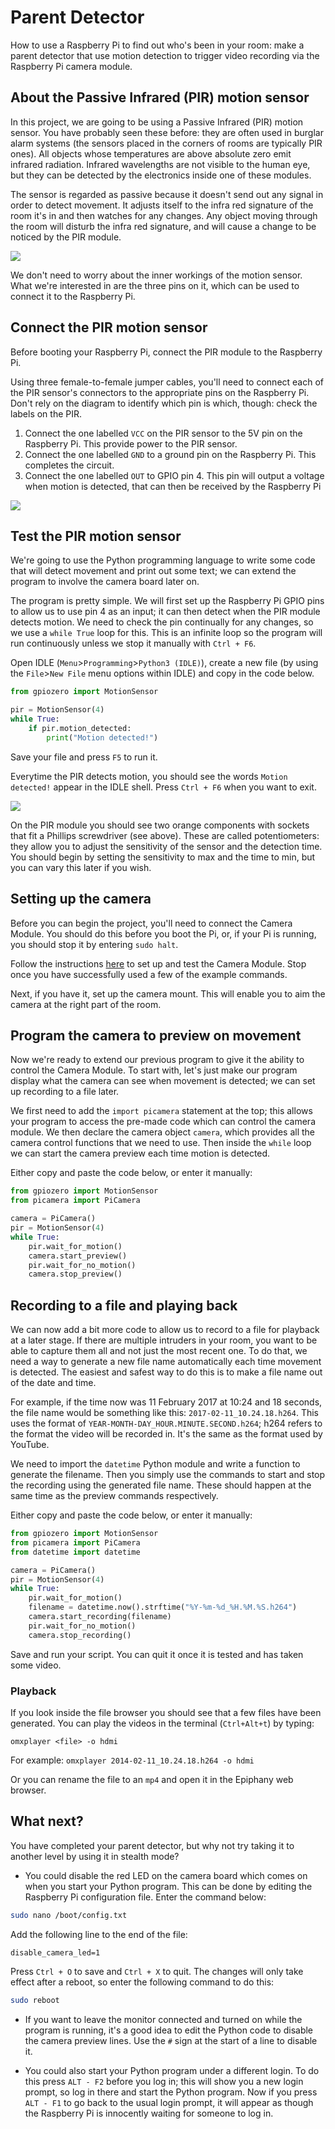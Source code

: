 # Parent Detector

How to use a Raspberry Pi to find out who's been in your room: make a parent detector that use motion detection to trigger video recording via the Raspberry Pi camera module.

## About the Passive Infrared (PIR) motion sensor

In this project, we are going to be using a Passive Infrared (PIR) motion sensor. You have probably seen these before: they are often used in burglar alarm systems (the sensors placed in the corners of rooms are typically PIR ones). All objects whose temperatures are above absolute zero emit infrared radiation. Infrared wavelengths are not visible to the human eye, but they can be detected by the electronics inside one of these modules.

The sensor is regarded as passive because it doesn't send out any signal in order to detect movement. It adjusts itself to the infra red signature of the room it's in and then watches for any changes. Any object moving through the room will disturb the infra red signature, and will cause a change to be noticed by the PIR module.

![](images/pir_module.png)

We don't need to worry about the inner workings of the motion sensor. What we're interested in are the three pins on it, which can be used to connect it to the Raspberry Pi.

## Connect the PIR motion sensor

Before booting your Raspberry Pi, connect the PIR module to the Raspberry Pi.

Using three female-to-female jumper cables, you'll need to connect each of the PIR sensor's connectors to the appropriate pins on the Raspberry Pi. Don't rely on the diagram to identify which pin is which, though: check the labels on the PIR.

1. Connect the one labelled `VCC` on the PIR sensor to the 5V pin on the Raspberry Pi. This provide power to the PIR sensor.
1. Connect the one labelled `GND` to a ground pin on the Raspberry Pi. This completes the circuit.
1. Connect the one labelled `OUT` to GPIO pin 4. This pin will output a voltage when motion is detected, that can then be received by the Raspberry Pi

![](images/pir_wiring.png)

## Test the PIR motion sensor

We're going to use the Python programming language to write some code that will detect movement and print out some text; we can extend the program to involve the camera board later on. 

The program is pretty simple. We will first set up the Raspberry Pi GPIO pins to allow us to use pin 4 as an input; it can then detect when the PIR module detects motion. We need to check the pin continually for any changes, so we use a `while True` loop for this. This is an infinite loop so the program will run continuously unless we stop it manually with `Ctrl + F6`.

Open IDLE (`Menu`>`Programming`>`Python3 (IDLE)`), create a new file (by using the `File`>`New File` menu options within IDLE) and copy in the code below.

```python
from gpiozero import MotionSensor

pir = MotionSensor(4)
while True:
    if pir.motion_detected:
	    print("Motion detected!")
```

Save your file and press `F5` to run it.

Everytime the PIR detects motion, you should see the words `Motion detected!` appear in the IDLE shell.
Press `Ctrl + F6` when you want to exit.

![](images/pir_potentiometers.png)

On the PIR module you should see two orange components with sockets that fit a Phillips screwdriver (see above). These are called potentiometers: they allow you to adjust the sensitivity of the sensor and the detection time. You should begin by setting the sensitivity to max and the time to min, but you can vary this later if you wish.

## Setting up the camera

Before you can begin the project, you'll need to connect the Camera Module. You should do this before you boot the Pi, or, if your Pi is running, you should stop it by entering `sudo halt`. 

Follow the instructions [here](https://www.raspberrypi.org/help/camera-module-setup/) to set up and test the Camera Module. Stop once you have successfully used a few of the example commands.

Next, if you have it, set up the camera mount. This will enable you to aim the camera at the right part of the room. 

## Program the camera to preview on movement

Now we're ready to extend our previous program to give it the ability to control the Camera Module. To start with, let's just make our program display what the camera can see when movement is detected; we can set up recording to a file later.

We first need to add the `import picamera` statement at the top; this allows your program to access the pre-made code which can control the camera module.
We then declare the camera object `camera`, which provides all the camera control functions that we need to use. Then inside the `while` loop we can start the camera preview each time motion is detected.

Either copy and paste the code below, or enter it manually:

```python
from gpiozero import MotionSensor
from picamera import PiCamera

camera = PiCamera()
pir = MotionSensor(4)
while True:
    pir.wait_for_motion()
    camera.start_preview()
	pir.wait_for_no_motion()
	camera.stop_preview()
```


## Recording to a file and playing back

We can now add a bit more code to allow us to record to a file for playback at a later stage. If there are multiple intruders in your room, you want to be able to capture them all and not just the most recent one. To do that, we need a way to generate a new file name automatically each time movement is detected. The easiest and safest way to do this is to make a file name out of the date and time.

For example, if the time now was 11 February 2017 at 10:24 and 18 seconds, the file name would be something like this: `2017-02-11_10.24.18.h264`. This uses the format of `YEAR-MONTH-DAY_HOUR.MINUTE.SECOND.h264`; h264 refers to the format the video will be recorded in. It's the same as the format used by YouTube.

We need to import the `datetime` Python module and write a function to generate the filename. Then you simply use the commands to start and stop the recording using the generated file name. These should happen at the same time as the preview commands respectively.

Either copy and paste the code below, or enter it manually:

```python
from gpiozero import MotionSensor
from picamera import PiCamera
from datetime import datetime

camera = PiCamera()
pir = MotionSensor(4)
while True:
    pir.wait_for_motion()
	filename = datetime.now().strftime("%Y-%m-%d_%H.%M.%S.h264")
    camera.start_recording(filename)
    pir.wait_for_no_motion()
	camera.stop_recording()
```
Save and run your script.
You can quit it once it is tested and has taken some video.

### Playback

If you look inside the file browser you should see that a few files have been generated. You can play the videos in the terminal (`Ctrl+Alt+t`) by typing:

```
omxplayer <file> -o hdmi
```

For example: `omxplayer 2014-02-11_10.24.18.h264 -o hdmi`

Or you can rename the file to an `mp4` and open it in the Epiphany web browser.

## What next? 

You have completed your parent detector, but why not try taking it to another level by using it in stealth mode? 

- You could disable the red LED on the camera board which comes on when you start your Python program. This can be done by editing the Raspberry Pi configuration file. Enter the command below:

```bash
sudo nano /boot/config.txt
```

Add the following line to the end of the file:

```
disable_camera_led=1
```

Press `Ctrl + O` to save and `Ctrl + X` to quit. The changes will only take effect after a reboot, so enter the following command to do this:

```bash
sudo reboot
```

- If you want to leave the monitor connected and turned on while the program is running, it's a good idea to edit the Python code to disable the camera preview lines. Use the `#` sign at the start of a line to disable it.

- You could also start your Python program under a different login. To do this press `ALT - F2` before you log in; this will show you a new login prompt, so log in there and start the Python program. Now if you press `ALT - F1` to go back to the usual login prompt, it will appear as though the Raspberry Pi is innocently waiting for someone to log in.




